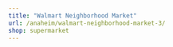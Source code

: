 ```yaml
---
title: "Walmart Neighborhood Market"
url: /anaheim/walmart-neighborhood-market-3/
shop: supermarket
---
```

